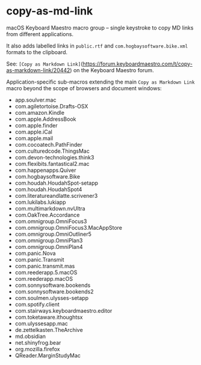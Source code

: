 # copy-as-md-link
macOS Keyboard Maestro macro group – single keystroke to copy MD links from different applications.

It also adds labelled links in `public.rtf` and `com.hogbaysoftware.bike.xml` formats to the clipboard.

See: `[Copy as Markdown Link]`(https://forum.keyboardmaestro.com/t/copy-as-markdown-link/20442) on the Keyboard Maestro forum.

Application-specific sub-macros extending the main `Copy as Markdown Link` macro beyond the scope of browsers and document windows:

- app.soulver.mac
- com.agiletortoise.Drafts-OSX
- com.amazon.Kindle
- com.apple.AddressBook
- com.apple.finder
- com.apple.iCal
- com.apple.mail
- com.cocoatech.PathFinder
- com.culturedcode.ThingsMac
- com.devon-technologies.think3
- com.flexibits.fantastical2.mac
- com.happenapps.Quiver
- com.hogbaysoftware.Bike
- com.houdah.HoudahSpot-setapp
- com.houdah.HoudahSpot4
- com.literatureandlatte.scrivener3
- com.lukilabs.lukiapp
- com.multimarkdown.nvUltra
- com.OakTree.Accordance
- com.omnigroup.OmniFocus3
- com.omnigroup.OmniFocus3.MacAppStore
- com.omnigroup.OmniOutliner5
- com.omnigroup.OmniPlan3
- com.omnigroup.OmniPlan4
- com.panic.Nova
- com.panic.Transmit
- com.panic.transmit.mas
- com.reederapp.5.macOS
- com.reederapp.macOS
- com.sonnysoftware.bookends
- com.sonnysoftware.bookends2
- com.soulmen.ulysses-setapp
- com.spotify.client
- com.stairways.keyboardmaestro.editor
- com.toketaware.ithoughtsx
- com.ulyssesapp.mac
- de.zettelkasten.TheArchive
- md.obsidian
- net.shinyfrog.bear
- org.mozilla.firefox
- QReader.MarginStudyMac